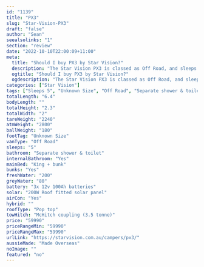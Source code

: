 ```yaml
---
id: "1139"
title: "PX3"
slug: "Star-Vision-PX3"
draft: "false"
author: "Sean"
seealsolinks: "1"
section: "review"
date: "2022-10-10T22:00:09+11:00"
meta:
  title: "Should I buy PX3 by Star Vision?"
  description: "The Star Vision PX3 is classed as Off Road, and sleeps 5 people. It is Made Overseas and comes in at Unknown Size. It generally has Separate shower & toilet."
  ogtitle: "Should I buy PX3 by Star Vision?"
  ogdescription: "The Star Vision PX3 is classed as Off Road, and sleeps 5 people. It is Made Overseas and comes in at Unknown Size. It generally has Separate shower & toilet."
categories: ["Star Vision"]
tags: ["Sleeps 5", "Unknown Size", "Off Road", "Separate shower & toilet", "Pop top", "50 - 60k"]
totalLength: "6.4"
bodyLength: ""
totalHeight: "2.3"
totalWidth: "2"
tareWeight: "2240"
atmWeight: "2800"
ballWeight: "180"
footTag: "Unknown Size"
vanType: "Off Road"
sleeps: "5"
bathroom: "Separate shower & toilet"
internalBathroom: "Yes"
mainBed: "King + bunk"
bunks: "Yes"
freshWater: "200"
greyWater: "80"
battery: "3x 12v 100Ah batteries"
solar: "200W Roof fitted solar panel"
airCon: "Yes"
hybrid: ""
roofType: "Pop top"
towHitch: "McHitch coupling (3.5 tonne)"
price: "59990"
priceRangeMin: "59990"
priceRangeMax: "59990"
urlLink: "https://starvision.com.au/campers/px3/"
aussieMade: "Made Overseas"
noImage: ""
featured: "no"
---
```

